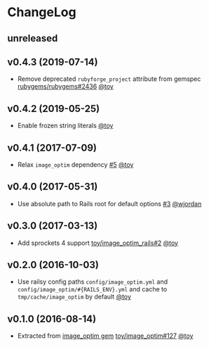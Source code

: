 # ChangeLog

## unreleased

## v0.4.3 (2019-07-14)

* Remove deprecated `rubyforge_project` attribute from gemspec [rubygems/rubygems#2436](https://github.com/rubygems/rubygems/pull/2436) [@toy](https://github.com/toy)

## v0.4.2 (2019-05-25)

* Enable frozen string literals [@toy](https://github.com/toy)

## v0.4.1 (2017-07-09)

* Relax `image_optim` dependency [#5](https://github.com/toy/image_optim_rails/issues/5) [@toy](https://github.com/toy)

## v0.4.0 (2017-05-31)

* Use absolute path to Rails root for default options [#3](https://github.com/toy/image_optim_rails/pull/3) [@wjordan](https://github.com/wjordan)

## v0.3.0 (2017-03-13)

* Add sprockets 4 support [toy/image_optim_rails#2](https://github.com/toy/image_optim_rails/issues/2) [@toy](https://github.com/toy)

## v0.2.0 (2016-10-03)

* Use railsy config paths `config/image_optim.yml` and `config/image_optim/#{RAILS_ENV}.yml` and cache to `tmp/cache/image_optim` by default [@toy](https://github.com/toy)

## v0.1.0 (2016-08-14)

* Extracted from [image_optim gem](https://github.com/toy/image_optim) [toy/image_optim#127](https://github.com/toy/image_optim/issues/127) [@toy](https://github.com/toy)
